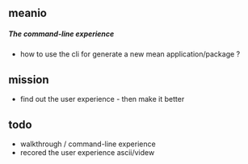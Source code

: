 meanio 
-----
##### The command-line experience
- how to use the cli for generate a new mean application/package  ?





mission
----
-  find out the user experience - then make it better




todo
----
-  walkthrough / command-line experience 
-  recored the user experience ascii/videw
